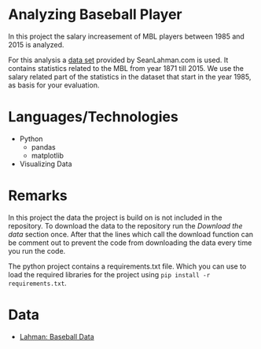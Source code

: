 # Analyzing Baseball Player

In this project the salary increasement of MBL players between 1985 and 2015 is analyzed. 

For this analysis a [data set](http://www.seanlahman.com/baseball-archive/statistics/) provided by SeanLahman.com is used. It contains statistics related to the MBL from year 1871 till 2015.
We use the salary related part of the statistics in the dataset that start in the year 1985, as basis for your evaluation.

# Languages/Technologies

* Python 
  * pandas
  * matplotlib
* Visualizing Data

# Remarks

In this project the data the project is build on is not included in the repository. To download the data to the repository run the *Download the data* section once. After that the lines which call the download function can be comment out to prevent the code from downloading the data every time you run the code.

The python project contains a requirements.txt file. Which you can use to load the required libraries for the project using ``pip install -r requirements.txt``.

# Data

* [Lahman: Baseball Data](http://seanlahman.com/files/database/baseballdatabank-master_2016-03-02.zip)
